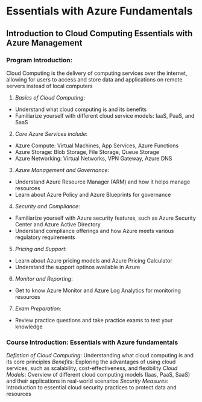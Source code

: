 
# Essentials with Azure Fundamentals
## Introduction to Cloud Computing Essentials with Azure Management

### Program Introduction:
Cloud Computing is the delivery of computing services over the internet, allowing for users to access and store data and applications on remote servers instead of local computers


1. *Basics of Cloud Computing*: 
- Understand what cloud computing is and its benefits
- Familiarize yourself with different cloud service models: IaaS, PaaS, and SaaS


2. *Core Azure Services include*:
- Azure Compute: Virtual Machines, App Services, Azure Functions
- Azure Storage: Blob Storage, File Storage, Queue Storage
- Azure Networking: Virtual Networks, VPN Gateway, Azure DNS


3. *Azure Management and Governance*:
- Understand Azure Resource Manager (ARM) and how it helps manage resources
- Learn about Azure Policy and Azure Blueprints for governance


4. *Security and Compliance*:
- Familiarize yourself with Azure security features, such as Azure Security Center and Azure Active Directory
- Understand compliance offerings and how Azure meets various regulatory requirements


5. *Pricing and Support*:
- Learn about Azure pricing models and Azure Pricing Calculator
- Understand the support optinos available in Azure


6. *Monitor and Reporting*:
- Get to know Azure Monitor and Azure Log Analytics for monitoring resources

7. *Exam Preparation*: 
- Review practice questions and take practice exams to test your knowledge


### Course Introduction: Essentials with Azure fundamentals
*Defintion of Cloud Computing*: Understanding what cloud computing is and its core principles
*Benefits*: Exploring the advantages of using cloud services, such as scalability, cost-effectiveness, and flexibility
*Cloud Models*: Overview of different cloud computing models (Iaas, PaaS, SaaS) and their applications in real-world scenarios
*Security Measures*: Introduction to essential cloud security practices to protect data and resources